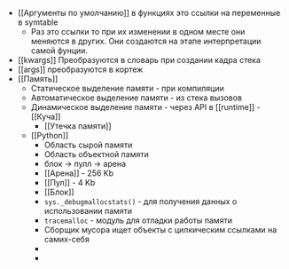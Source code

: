 - [[Аргументы по умолчанию]] в функциях это ссылки на переменные в symtable
	- Раз это ссылки то при их изменении в одном месте они меняются в других. Они создаются на этапе интерпретации самой фунции.
- [[kwargs]] Преобразуются в словарь при создании кадра стека
- [[args]] преобразуются в кортеж
- [[Память]]
	- Статическое выделение памяти - при компиляции
	- Автоматическое выделение памяти - из стека вызовов
	- Динамическое выделение памяти - через API в [[runtime]] - [[Куча]]
		- [[Утечка памяти]]
	- [[Python]]
		- Область сырой памяти
		- Область объектной памяти
		- блок -> пулл -> арена
		- [[Арена]] - 256 Kb
		- [[Пул]] - 4 Kb
		- [[Блок]]
		- `sys._debugmallocstats()` - для получения данных о использовании памяти
		- `tracemalloc` - модуль для отладки работы памяти
		- Сборщик мусора ищет объекты с цилкическим ссылками на самих-себя
		-
		-
